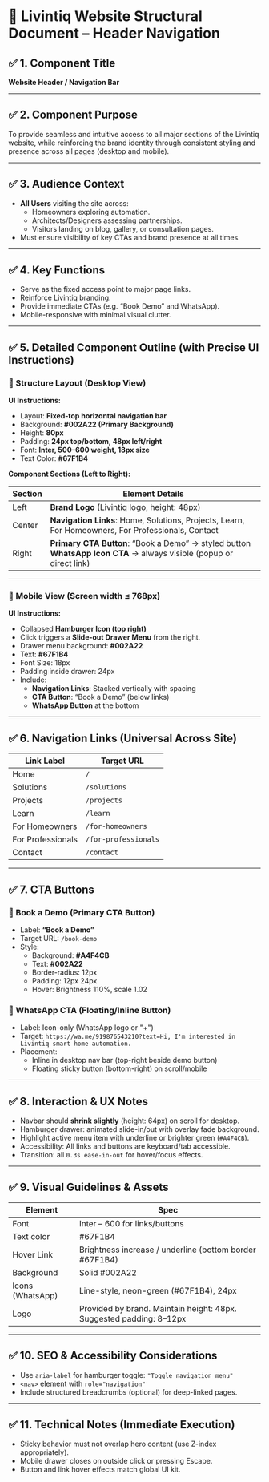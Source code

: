 # 📌 Livintiq Website Structural Document – Header Navigation

## ✅ 1. Component Title
**Website Header / Navigation Bar**

---

## ✅ 2. Component Purpose
To provide seamless and intuitive access to all major sections of the Livintiq website, while reinforcing the brand identity through consistent styling and presence across all pages (desktop and mobile).

---

## ✅ 3. Audience Context
- **All Users** visiting the site across:
  - Homeowners exploring automation.
  - Architects/Designers assessing partnerships.
  - Visitors landing on blog, gallery, or consultation pages.
- Must ensure visibility of key CTAs and brand presence at all times.

---

## ✅ 4. Key Functions
- Serve as the fixed access point to major page links.
- Reinforce Livintiq branding.
- Provide immediate CTAs (e.g. “Book Demo” and WhatsApp).
- Mobile-responsive with minimal visual clutter.

---

## ✅ 5. Detailed Component Outline (with Precise UI Instructions)

### 🎯 Structure Layout (Desktop View)

**UI Instructions:**
- Layout: **Fixed-top horizontal navigation bar**
- Background: **#002A22 (Primary Background)**
- Height: **80px**
- Padding: **24px top/bottom, 48px left/right**
- Font: **Inter, 500–600 weight, 18px size**
- Text Color: **#67F1B4**

**Component Sections (Left to Right):**

| Section       | Element Details                                         |
|---------------|----------------------------------------------------------|
| Left          | **Brand Logo** (Livintiq logo, height: 48px)             |
| Center        | **Navigation Links**: Home, Solutions, Projects, Learn, For Homeowners, For Professionals, Contact |
| Right         | **Primary CTA Button**: “Book a Demo” → styled button <br> **WhatsApp Icon CTA** → always visible (popup or direct link) |

---

### 🎯 Mobile View (Screen width ≤ 768px)

**UI Instructions:**
- Collapsed **Hamburger Icon (top right)**
- Click triggers a **Slide-out Drawer Menu** from the right.
- Drawer menu background: **#002A22**
- Text: **#67F1B4**
- Font Size: 18px
- Padding inside drawer: 24px
- Include:
  - **Navigation Links**: Stacked vertically with spacing
  - **CTA Button**: “Book a Demo” (below links)
  - **WhatsApp Button** at the bottom

---

## ✅ 6. Navigation Links (Universal Across Site)

| Link Label         | Target URL                      |
|--------------------|----------------------------------|
| Home               | `/`                              |
| Solutions          | `/solutions`                    |
| Projects           | `/projects`                     |
| Learn              | `/learn`                        |
| For Homeowners     | `/for-homeowners`               |
| For Professionals  | `/for-professionals`            |
| Contact            | `/contact`                      |

---

## ✅ 7. CTA Buttons

### 🔹 Book a Demo (Primary CTA Button)
- Label: **“Book a Demo”**
- Target URL: `/book-demo`
- Style:
  - Background: **#A4F4CB**
  - Text: **#002A22**
  - Border-radius: 12px
  - Padding: 12px 24px
  - Hover: Brightness 110%, scale 1.02

### 🔹 WhatsApp CTA (Floating/Inline Button)
- Label: Icon-only (WhatsApp logo or "+")
- Target: `https://wa.me/919876543210?text=Hi, I'm interested in Livintiq smart home automation.`
- Placement:
  - Inline in desktop nav bar (top-right beside demo button)
  - Floating sticky button (bottom-right) on scroll/mobile

---

## ✅ 8. Interaction & UX Notes
- Navbar should **shrink slightly** (height: 64px) on scroll for desktop.
- Hamburger drawer: animated slide-in/out with overlay fade background.
- Highlight active menu item with underline or brighter green (`#A4F4CB`).
- Accessibility: All links and buttons are keyboard/tab accessible.
- Transition: all `0.3s ease-in-out` for hover/focus effects.

---

## ✅ 9. Visual Guidelines & Assets

| Element         | Spec                                                                 |
|------------------|----------------------------------------------------------------------|
| Font             | Inter – 600 for links/buttons                                        |
| Text color       | #67F1B4                                                              |
| Hover Link       | Brightness increase / underline (bottom border #67F1B4)              |
| Background       | Solid #002A22                                                        |
| Icons (WhatsApp) | Line-style, neon-green (#67F1B4), 24px                               |
| Logo             | Provided by brand. Maintain height: 48px. Suggested padding: 8–12px  |

---

## ✅ 10. SEO & Accessibility Considerations
- Use `aria-label` for hamburger toggle: `"Toggle navigation menu"`
- `<nav>` element with `role="navigation"`
- Include structured breadcrumbs (optional) for deep-linked pages.

---

## ✅ 11. Technical Notes (Immediate Execution)
- Sticky behavior must not overlap hero content (use Z-index appropriately).
- Mobile drawer closes on outside click or pressing Escape.
- Button and link hover effects match global UI kit.
